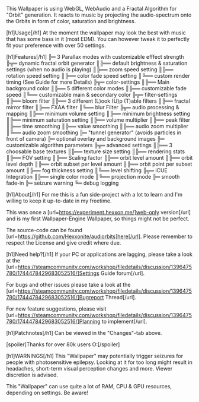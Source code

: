 This Wallpaper is using WebGL, WebAudio and a Fractal Algorithm for "Orbit" generation. It reacts to music by projecting the audio-spectrum onto the Orbits in form of color, saturation and brightness.

[h1]Usage[/h1]
At the moment the wallpaper may look the best with music that has some bass in it (most EDM).
You can however tweak it to perfectly fit your preference with over 50 settings.

[h1]Features[/h1]
╠═ 3 Parallax modes with customizable efffect strength
╠╦═ dynamic fractal orbit generator
║╠══ default brightness & saturation settings (when no audio is playing)
║╠══ zoom speed setting
║╠══ rotation speed setting
║╠══ color fade speed setting
║╚══ custom render timing (See Guide for more Details)
╠╦═ color-settings
║╠══ Main background color
║╠══ 5 different color modes
║╠══ customizable fade speed
║╚══ customizable main & secondary color
╠╦═ filter-settings
║╠══ bloom filter
║╠══ 3 different (L)ook (U)p (T)able filters
║╠══ fractal mirror filter
║╠══ FXAA filter
║╚══ blur Filter
╠╦═ audio processing & mapping
║╠══ minimum volume setting
║╠══ minimum brightness setting
║╠══ minimum saturation setting
║╠══ volume multiplier
║╠══ peak filter
║╠══ time smoothing
║╠══ value smoothing
║╠══ audio zoom multiplier
║╚══ audio zoom smoothing
╠═ "tunnel generator" (avoids particles in front of camera)
╠═ optional overlay and background images
╠═ customizable algorithm parameters
╠╦═ advanced settings
║╠══ 3 choosable base textures
║╠══ texture size setting
║╠══ rendering stats
║╠══ FOV setting
║╠══ Scaling factor
║╠══ orbit level amount
║╠══ orbit level depth
║╠══ orbit subset per level amount
║╠══ orbit point per subset amount
║╠══ fog thickness setting
║╚══ level shifting
╠╦═ iCUE Integration
║╠══ single color mode
║╚══ projection mode
╠═ smooth fade-in
╠═ seizure warning
╚═ debug logging

[h1]About[/h1]
For me this is a fun side-project with a lot to learn and I'm willing to keep it up-to-date in my freetime. 

This was once a [url=https://experiment.hexxon.me/]web-only version[/url] and is my first Wallpaper-Engine Wallpaper, so things might not be perfect.

The source-code can be found [url=https://github.com/Hexxonite/audiorbits]here[/url]. Please remember to respect the License and give credit where due.


[h1]Need help?[/h1]
If your PC or applications are lagging, please take a look at the [url=https://steamcommunity.com/workshop/filedetails/discussion/1396475780/1744478429683052516/]Settings Guide forum[/url].

For bugs and other issues please take a look at the [url=https://steamcommunity.com/workshop/filedetails/discussion/1396475780/1744478429683052516/]Bugreport Thread[/url].

For new feature suggestions, please visit [url=https://steamcommunity.com/workshop/filedetails/discussion/1396475780/1744478429683052516/]Planning to implement[/url].


[h1]Patchnotes[/h1]
Can be viewed in the "Changes"-tab above.


[spoiler]Thanks for over 80k users O:[/spoiler]


[h1]WARNINGS[/h1]
This "Wallpaper" may potentially trigger seizures for people with photosensitive epilepsy.
Looking at it for too long might result in headaches, short-term visual perception changes and more.
Viewer discretion is advised.

This "Wallpaper" can use quite a lot of RAM, CPU & GPU resources, depending on settings.
Be aware!